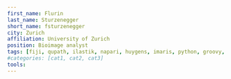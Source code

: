 ```yaml
---
first_name: Flurin
last_name: Sturzenegger
short_name: fsturzenegger
city: Zurich
affiliation: University of Zurich
position: Bioimage analyst
tags: [fiji, qupath, ilastik, napari, huygens, imaris, python, groovy, mathematica]
#categories: [cat1, cat2, cat3]
tools:
---
```

